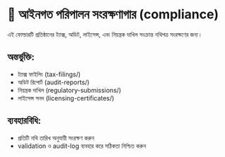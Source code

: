# 📑 আইনগত পরিপালন সংরক্ষণাগার (compliance)

এই ফোল্ডারটি প্রতিষ্ঠানের ট্যাক্স, অডিট, লাইসেন্স, এবং নিয়ন্ত্রক দাখিল সংক্রান্ত নথিপত্র সংরক্ষণের জন্য।

## অন্তর্ভুক্তি:
- ট্যাক্স ফাইলিং (tax-filings/)
- অডিট রিপোর্ট (audit-reports/)
- নিয়ন্ত্রক দাখিল (regulatory-submissions/)
- লাইসেন্স সনদ (licensing-certificates/)

## ব্যবহারবিধি:
- প্রতিটি নথি তারিখ অনুযায়ী সংরক্ষণ করুন
- validation ও audit-log ব্যবহার করে সঠিকতা নিশ্চিত করুন

